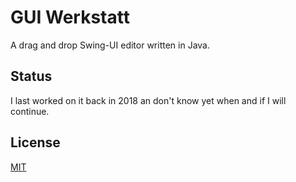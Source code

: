 # GUI Werkstatt

A drag and drop Swing-UI editor written in Java.

## Status
I last worked on it back in 2018 an don't know yet when and if I will continue.

## License
[MIT](https://choosealicense.com/licenses/mit/)
